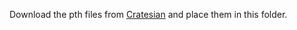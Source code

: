 Download the pth files from [Cratesian](https://pan.baidu.com/s/1cBoOMFfGQyKPj3RpEuLqNw?pwd=d3qf) and place them in this folder.
